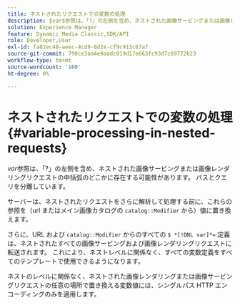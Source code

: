 ```yaml
---
title: ネストされたリクエストでの変数の処理
description: $var$参照は、「?」の左側を含め、ネストされた画像サービングまたは画像レンダリングリクエストの中括弧のどこかに存在する可能性があります。 パスとクエリを分離しています。
solution: Experience Manager
feature: Dynamic Media Classic,SDK/API
role: Developer,User
exl-id: fa82ec48-aeec-4cd9-8d2e-cf9c913c67a7
source-git-commit: 790ce3aa4e9aadc019d17e663fc93d7c69772b23
workflow-type: tm+mt
source-wordcount: '160'
ht-degree: 0%

---
```


# ネストされたリクエストでの変数の処理{#variable-processing-in-nested-requests}

$var$参照は、「?」の左側を含め、ネストされた画像サービングまたは画像レンダリングリクエストの中括弧のどこかに存在する可能性があります。 パスとクエリを分離しています。

サーバーは、ネストされたリクエストをさらに解析して処理する前に、これらの参照を（url またはメイン画像カタログの `catalog::Modifier` から）値に置き換えます。

さらに、URL および `catalog::Modifier` からのすべての `$ *[!DNL var]*=` 定義は、ネストされたすべての画像サービングおよび画像レンダリングリクエストに転送されます。 これにより、ネストレベルに関係なく、すべての変数定義をすべてのテンプレートで使用できるようになります。

ネストのレベルに関係なく、ネストされた画像レンダリングまたは画像サービングリクエストの任意の場所で置き換える変数値には、シングルパス HTTP エンコーディングのみを適用します。
